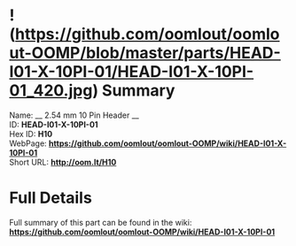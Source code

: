 
!(https://github.com/oomlout/oomlout-OOMP/blob/master/parts/HEAD-I01-X-10PI-01/HEAD-I01-X-10PI-01_420.jpg)
Summary
=================
  
Name: __ 2.54 mm 10 Pin Header __    
ID: __HEAD-I01-X-10PI-01__   
Hex ID: __H10__   
WebPage: __https://github.com/oomlout/oomlout-OOMP/wiki/HEAD-I01-X-10PI-01__   
Short URL: __http://oom.lt/H10__   

Full Details
==========================
Full summary of this part can be found in the wiki:   
__https://github.com/oomlout/oomlout-OOMP/wiki/HEAD-I01-X-10PI-01__    

